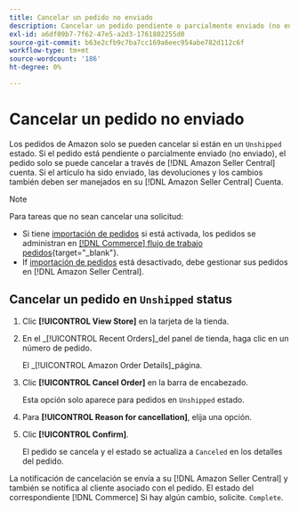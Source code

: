```yaml
---
title: Cancelar un pedido no enviado
description: Cancelar un pedido pendiente o parcialmente enviado (no enviado) a través de su Amazon [!DNL Seller Central] cuenta.
exl-id: a6df09b7-7f62-47e5-a2d3-1761802255d0
source-git-commit: b63e2cfb9c7ba7cc169a6eec954abe782d112c6f
workflow-type: tm+mt
source-wordcount: '186'
ht-degree: 0%

---
```


# Cancelar un pedido no enviado

Los pedidos de Amazon solo se pueden cancelar si están en un `Unshipped` estado. Si el pedido está pendiente o parcialmente enviado (no enviado), el pedido solo se puede cancelar a través de [!DNL Amazon Seller Central] cuenta. Si el artículo ha sido enviado, las devoluciones y los cambios también deben ser manejados en su [!DNL Amazon Seller Central] Cuenta.

>[!NOTE]
>
>Para tareas que no sean cancelar una solicitud:
>
>- Si tiene [importación de pedidos](./order-settings.md) si está activada, los pedidos se administran en [[!DNL Commerce] flujo de trabajo pedidos](https://docs.magento.com/user-guide/sales/orders.html){target="_blank"}.
>- If [importación de pedidos](./order-settings.md) está desactivado, debe gestionar sus pedidos en [!DNL Amazon Seller Central].


## Cancelar un pedido en `Unshipped` status

1. Clic **[!UICONTROL View Store]** en la tarjeta de la tienda.

1. En el _[!UICONTROL Recent Orders]_del panel de tienda, haga clic en un número de pedido.

   El _[!UICONTROL Amazon Order Details]_página.

1. Clic **[!UICONTROL Cancel Order]** en la barra de encabezado.

   Esta opción solo aparece para pedidos en `Unshipped` estado.

1. Para **[!UICONTROL Reason for cancellation]**, elija una opción.

1. Clic **[!UICONTROL Confirm]**.

   El pedido se cancela y el estado se actualiza a `Canceled` en los detalles del pedido.

La notificación de cancelación se envía a su [!DNL Amazon Seller Central] y también se notifica al cliente asociado con el pedido. El estado del correspondiente [!DNL Commerce] Si hay algún cambio, solicite. `Complete`.
